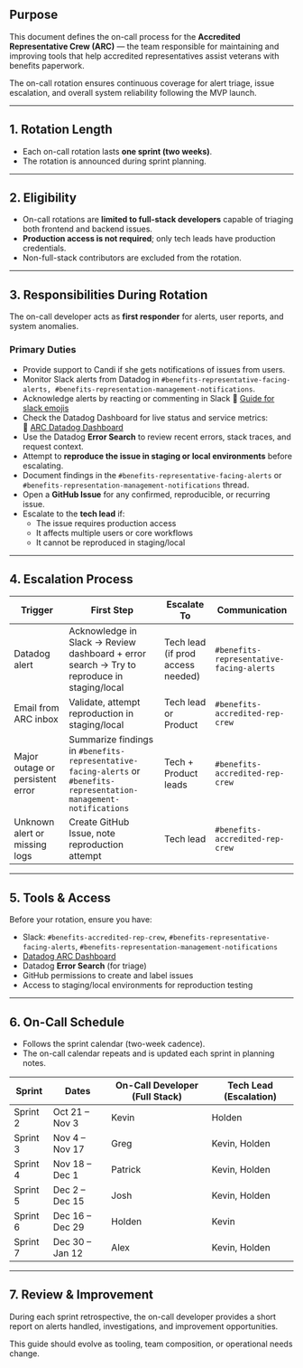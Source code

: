 ## Purpose
This document defines the on-call process for the **Accredited Representative Crew (ARC)** — the team responsible for maintaining and improving tools that help accredited representatives assist veterans with benefits paperwork.

The on-call rotation ensures continuous coverage for alert triage, issue escalation, and overall system reliability following the MVP launch.

---

## 1. Rotation Length
- Each on-call rotation lasts **one sprint (two weeks)**.
- The rotation is announced during sprint planning.

---

## 2. Eligibility
- On-call rotations are **limited to full-stack developers** capable of triaging both frontend and backend issues.
- **Production access is not required**; only tech leads have production credentials.
- Non-full-stack contributors are excluded from the rotation.

---

## 3. Responsibilities During Rotation
The on-call developer acts as **first responder** for alerts, user reports, and system anomalies.

### Primary Duties
- Provide support to Candi if she gets notifications of issues from users.
- Monitor Slack alerts from Datadog in `#benefits-representative-facing-alerts, #benefits-representation-management-notifications`.
- Acknowledge alerts by reacting or commenting in Slack 🔗 [Guide for slack emojis](https://github.com/department-of-veterans-affairs/va.gov-team-sensitive/blob/master/platform/practices/zero-silent-failures/managing-errors.md#define-an-on-call-rotation--monitor-errors-in-slack)
- Check the Datadog Dashboard for live status and service metrics:  
  🔗 [ARC Datadog Dashboard](https://vagov.ddog-gov.com/dashboard/q3q-ft2-bdx/accredited-representative-portal-arp?fromUser=false&refresh_mode=sliding&from_ts=1757355186714&to_ts=1757959986714&live=true)
- Use the Datadog **Error Search** to review recent errors, stack traces, and request context.
- Attempt to **reproduce the issue in staging or local environments** before escalating.
- Document findings in the `#benefits-representative-facing-alerts` or `#benefits-representation-management-notifications` thread.
- Open a **GitHub Issue** for any confirmed, reproducible, or recurring issue.
- Escalate to the **tech lead** if:
  - The issue requires production access  
  - It affects multiple users or core workflows  
  - It cannot be reproduced in staging/local  

---

## 4. Escalation Process

| Trigger | First Step | Escalate To | Communication |
|----------|-------------|--------------|----------------|
| Datadog alert | Acknowledge in Slack → Review dashboard + error search → Try to reproduce in staging/local | Tech lead (if prod access needed) | `#benefits-representative-facing-alerts` |
| Email from ARC inbox | Validate, attempt reproduction in staging/local | Tech lead or Product | `#benefits-accredited-rep-crew` |
| Major outage or persistent error | Summarize findings in `#benefits-representative-facing-alerts` or `#benefits-representation-management-notifications` | Tech + Product leads | `#benefits-accredited-rep-crew` |
| Unknown alert or missing logs | Create GitHub Issue, note reproduction attempt | Tech lead | `#benefits-accredited-rep-crew` |

---

## 5. Tools & Access
Before your rotation, ensure you have:
- Slack: `#benefits-accredited-rep-crew`, `#benefits-representative-facing-alerts`, `#benefits-representation-management-notifications`
- [Datadog ARC Dashboard](https://vagov.ddog-gov.com/dashboard/q3q-ft2-bdx/accredited-representative-portal-arp?fromUser=false&refresh_mode=sliding&from_ts=1757355186714&to_ts=1757959986714&live=true)
- Datadog **Error Search** (for triage)
- GitHub permissions to create and label issues
- Access to staging/local environments for reproduction testing

---

## 6. On-Call Schedule
- Follows the sprint calendar (two-week cadence).
- The on-call calendar repeats and is updated each sprint in planning notes.

| Sprint | Dates | On-Call Developer (Full Stack) | Tech Lead (Escalation) |
|---------|--------|--------------------------------|-------------------------|
| Sprint 2 | Oct 21 – Nov 3 | Kevin | Holden |
| Sprint 3 | Nov 4 – Nov 17 | Greg | Kevin, Holden |
| Sprint 4 | Nov 18 – Dec 1 | Patrick | Kevin, Holden |
| Sprint 5 | Dec 2 – Dec 15 | Josh | Kevin, Holden |
| Sprint 6 | Dec 16 – Dec 29 | Holden | Kevin |
| Sprint 7 | Dec 30 – Jan 12 | Alex | Kevin, Holden |

---

## 7. Review & Improvement
During each sprint retrospective, the on-call developer provides a short report on alerts handled, investigations, and improvement opportunities.

This guide should evolve as tooling, team composition, or operational needs change.
